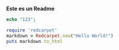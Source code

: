 **Este es un Readme**
```php
echo "123";
```

```ruby
require 'redcarpet'
markdown = Redcarpet.new("Hello World!")
puts markdown.to_html
```
